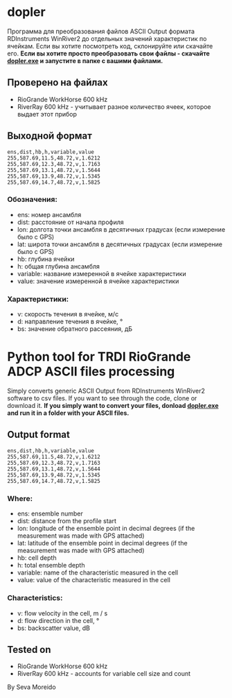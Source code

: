 # dopler
Программа для преобразования файлов ASCII Output формата RDInstruments WinRiver2 до отдельных значений характеристик по ячейкам. 
Если вы хотите посмотреть код, склонируйте или скачайте его. **Если вы хотите просто преобразовать свои файлы - скачайте [dopler.exe](https://www.dropbox.com/s/0ijp8c2ktmwccw5/dopler.exe?dl=0) и запустите в папке с вашими файлами.**

## Проверено на файлах
- RioGrande WorkHorse 600 kHz
- RiverRay 600 kHz - учитывает разное количество ячеек, которое выдает этот прибор

## Выходной формат
```
ens,dist,hb,h,variable,value
255,587.69,11.5,48.72,v,1.6212
255,587.69,12.3,48.72,v,1.7163
255,587.69,13.1,48.72,v,1.5644
255,587.69,13.9,48.72,v,1.5345
255,587.69,14.7,48.72,v,1.5825
```
### Обозначения:
- ens: номер ансамбля
- dist: расстояние от начала профиля
- lon: долгота точки ансамбля в десятичных градусах (если измерение было с GPS)
- lat: широта точки ансамбля в десятичных градусах (если измерение было с GPS)
- hb: глубина ячейки
- h: общая глубина ансамбля
- variable: название измеренной в ячейке характеристики
- value: значение измеренной в ячейке характеристики

### Характеристики:
- v: скорость течения в ячейке, м/с
- d: направление течения в ячейке, °
- bs: значение обратного рассеяния, дБ

# Python tool for TRDI RioGrande ADCP ASCII files processing
Simply converts generic ASCII Output from RDInstruments WinRiver2 software to csv files. If you want to see through the code, clone or download it. **If you simply want to convert your files, donload [dopler.exe](https://www.dropbox.com/s/0ijp8c2ktmwccw5/dopler.exe?dl=0) and run it in a folder with your ASCII files.**

## Output format
```
ens,dist,hb,h,variable,value
255,587.69,11.5,48.72,v,1.6212
255,587.69,12.3,48.72,v,1.7163
255,587.69,13.1,48.72,v,1.5644
255,587.69,13.9,48.72,v,1.5345
255,587.69,14.7,48.72,v,1.5825
```
### Where: 
- ens: ensemble number
- dist: distance from the profile start
- lon: longitude of the ensemble point in decimal degrees (if the measurement was made with GPS attached)
- lat: latitude of the ensemble point in decimal degrees (if the measurement was made with GPS attached)
- hb: cell depth
- h: total ensemble depth
- variable: name of the characteristic measured in the cell
- value: value of the characteristic measured in the cell

### Characteristics:
- v: flow velocity in the cell, m / s
- d: flow direction in the cell, °
- bs: backscatter value, dB

## Tested on
- RioGrande WorkHorse 600 kHz
- RiverRay 600 kHz - accounts for variable cell size and count

By Seva Moreido 
